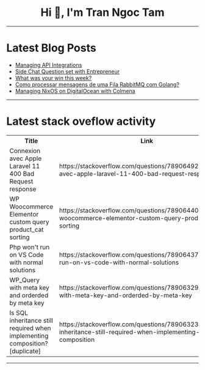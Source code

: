 <h1 align="center">Hi 👋, I'm Tran Ngoc Tam</h1>

---

# Latest Blog Posts 
<!-- BLOG-POST-LIST:START -->
- [Managing API Integrations](https://dev.to/apidna/managing-api-integrations-51ja)
- [Side Chat Question set with Entrepreneur](https://dev.to/startup-lab/side-chat-question-set-with-entrepreneur-43be)
- [What was your win this week?](https://dev.to/devteam/what-was-your-win-this-week-4hil)
- [Como processar mensagens de uma Fila RabbitMQ com Golang?](https://dev.to/ortizdavid/como-processar-mensagens-de-uma-fila-rabbitmq-com-golang-302)
- [Managing NixOS on DigitalOcean with Colmena](https://dev.to/vst/managing-nixos-on-digitalocean-with-colmena-3jb6)
<!-- BLOG-POST-LIST:END -->

---

# Latest stack oveflow activity
<table>
  <tr><th>Title</th><th>Link</th></tr>
  <!-- STACKOVERFLOW:START --><tr><td>Connexion avec Apple Laravel 11 400 Bad Request response</td><td>https://stackoverflow.com/questions/78906492/connexion-avec-apple-laravel-11-400-bad-request-response</td></tr><tr><td>WP Woocommerce Elementor custom query product_cat sorting</td><td>https://stackoverflow.com/questions/78906440/wp-woocommerce-elementor-custom-query-product-cat-sorting</td></tr><tr><td>Php won&#39;t run on VS Code with normal solutions</td><td>https://stackoverflow.com/questions/78906437/php-wont-run-on-vs-code-with-normal-solutions</td></tr><tr><td>WP_Query with meta key and orderded by meta key</td><td>https://stackoverflow.com/questions/78906329/wp-query-with-meta-key-and-orderded-by-meta-key</td></tr><tr><td>Is SQL inheritance still required when implementing composition? [duplicate]</td><td>https://stackoverflow.com/questions/78906323/is-sql-inheritance-still-required-when-implementing-composition</td></tr><!-- STACKOVERFLOW:END -->
</table>

---


